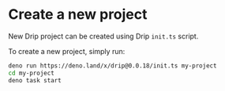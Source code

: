 # Create a new project

New Drip project can be created using Drip `init.ts` script.

To create a new project, simply run:

```bash
deno run https://deno.land/x/drip@0.0.18/init.ts my-project
cd my-project
deno task start
```
